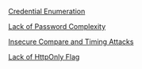 [Credential Enumeration](./A2-Credential-Enumeration)

[Lack of Password Complexity](./A2-Lack-of-Password-Complexity)

[Insecure Compare and Timing Attacks](./A2-Insecure-Compare-and-Timing-Attacks)

[Lack of HttpOnly Flag](./A2-Lack-of-HttpOnly-Flag)